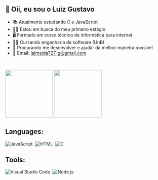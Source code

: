 ## 👋 Oii, eu sou o Luiz Gustavo

- 📚 Atualmente estudando C e JavaScript
- 👨‍💻 Estou em busca do meu primeiro estágio
- 🖥 Formado em curso técnico de informática para internet
- 👨‍🎓 Cursando engenharia de software (UnB)
- 🤝 Procurando me desenvolver e ajudar da melhor maneira possível
- 📩 Email: lalmeida727.lg@gmail.com

<br>
<p align="left">
  <img height="150em" src="https://github-readme-stats-eight-theta.vercel.app/api/top-langs/?username=LuizGust4vo&layout=compact&langs_count=7&theme=chartreuse-dark"/>
  <img height="150em" src="https://github-readme-stats.vercel.app/api?username=LuizGust4vo&show_icons=true&theme=chartreuse-dark"/>
</p>
  
## Languages:
![JavaScript](https://img.shields.io/badge/-JavaScript-FF4500?style=for-the-badge&logo=javascript)&nbsp;
![HTML](https://img.shields.io/badge/-HTML-F0FFFF?style=for-the-badge&logo=html5)&nbsp;
![C](https://img.shields.io/badge/C-00599C?style=for-the-badge&logo=c%2B%2B&logoColor=white)&nbsp;
 
## Tools:
![Visual Studio Code](https://img.shields.io/badge/-Visual%20Studio%20Code-483D8B?style=for-the-badge&logo=visual-studio-code&logoColor=1E90FF&Color=8B0000)&nbsp;
![Node.js](https://img.shields.io/badge/-Node.js-43853D?style=for-the-badge&logo=node.js&logoColor=lime)&nbsp;
